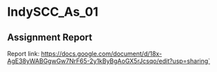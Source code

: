 # IndySCC_As_01

## Assignment Report

Report link: https://docs.google.com/document/d/18x-AgE38yWABGgwGw7NrF65-2y1kByBgAoGX5rJcsqo/edit?usp=sharing`
